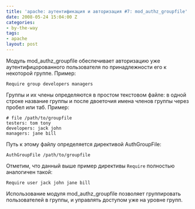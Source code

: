 ```yaml
---
title: 'apache: аутентификация и авторизация #7: mod_authz_groupfile'
date: 2008-05-24 15:04:00 Z
categories:
- by-the-way
tags:
- apache
layout: post
---
```


Модуль mod_authz_groupfile обеспечивает авторизацию уже аутентифицорованного пользователя
по принадлежности его к некоторой группе. Пример:

	Require group developers managers

Группы и их члены определяются в простом текстовом файле: в одной строке название группы
и после двоеточия имена членов группы через пробел или таб. Пример:

	# file /path/to/groupfile
	testers: tom tony
	developers: jack john
	managers: jane bill

Путь к этому файлу определяется директивой AuthGroupFile:

	AuthGroupFile /path/to/groupfile

Отметим, что данный выше пример директивы `Require` полностью аналогичен такой:

	Require user jack john jane bill

Использование модуля mod_authz_groupfile позволяет группировать пользователей в группы, и управлять
доступом уже на уровне групп.

